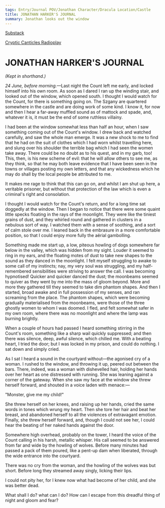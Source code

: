 ```yaml
---
tags: Entry/Journal POV/Jonathan Character/Dracula Location/Castle 
title: JONATHAN HARKER'S JOURNAL
summary: Jonathan looks out the window
---
```


[Substack](https://draculadaily.substack.com/p/dracula-june-24-d2a)

[Cryptic Canticles Radioplay](https://crypticcanticles.com/2022/06/24/dracula-episode-june-24th-3/)

# JONATHAN HARKER'S JOURNAL

_(Kept in shorthand.)_

_24 June, before morning._—Last night the Count left me early, and locked himself into his own room. As soon as I dared I ran up the winding stair, and looked out of the window, which opened south. I thought I would watch for the Count, for there is something going on. The Szgany are quartered somewhere in the castle and are doing work of some kind. I know it, for now and then I hear a far-away muffled sound as of mattock and spade, and, whatever it is, it must be the end of some ruthless villainy.

I had been at the window somewhat less than half an hour, when I saw something coming out of the Count's window. I drew back and watched carefully, and saw the whole man emerge. It was a new shock to me to find that he had on the suit of clothes which I had worn whilst travelling here, and slung over his shoulder the terrible bag which I had seen the women take away. There could be no doubt as to his quest, and in my garb, too! This, then, is his new scheme of evil: that he will allow others to see me, as they think, so that he may both leave evidence that I have been seen in the towns or villages posting my own letters, and that any wickedness which he may do shall by the local people be attributed to me.

It makes me rage to think that this can go on, and whilst I am shut up here, a veritable prisoner, but without that protection of the law which is even a criminal's right and consolation.

I thought I would watch for the Count's return, and for a long time sat doggedly at the window. Then I began to notice that there were some quaint little specks floating in the rays of the moonlight. They were like the tiniest grains of dust, and they whirled round and gathered in clusters in a nebulous sort of way. I watched them with a sense of soothing, and a sort of calm stole over me. I leaned back in the embrasure in a more comfortable position, so that I could enjoy more fully the aërial gambolling.

Something made me start up, a low, piteous howling of dogs somewhere far below in the valley, which was hidden from my sight. Louder it seemed to ring in my ears, and the floating motes of dust to take new shapes to the sound as they danced in the moonlight. I felt myself struggling to awake to some call of my instincts; nay, my very soul was struggling, and my half-remembered sensibilities were striving to answer the call. I was becoming hypnotised! Quicker and quicker danced the dust; the moonbeams seemed to quiver as they went by me into the mass of gloom beyond. More and more they gathered till they seemed to take dim phantom shapes. And then I started, broad awake and in full possession of my senses, and ran screaming from the place. The phantom shapes, which were becoming gradually materialised from the moonbeams, were those of the three ghostly women to whom I was doomed. I fled, and felt somewhat safer in my own room, where there was no moonlight and where the lamp was burning brightly.

When a couple of hours had passed I heard something stirring in the Count's room, something like a sharp wail quickly suppressed; and then there was silence, deep, awful silence, which chilled me. With a beating heart, I tried the door; but I was locked in my prison, and could do nothing. I sat down and simply cried.

As I sat I heard a sound in the courtyard without—the agonised cry of a woman. I rushed to the window, and throwing it up, peered out between the bars. There, indeed, was a woman with dishevelled hair, holding her hands over her heart as one distressed with running. She was leaning against a corner of the gateway. When she saw my face at the window she threw herself forward, and shouted in a voice laden with menace:—

"Monster, give me my child!"

She threw herself on her knees, and raising up her hands, cried the same words in tones which wrung my heart. Then she tore her hair and beat her breast, and abandoned herself to all the violences of extravagant emotion. Finally, she threw herself forward, and, though I could not see her, I could hear the beating of her naked hands against the door.

Somewhere high overhead, probably on the tower, I heard the voice of the Count calling in his harsh, metallic whisper. His call seemed to be answered from far and wide by the howling of wolves. Before many minutes had passed a pack of them poured, like a pent-up dam when liberated, through the wide entrance into the courtyard.

There was no cry from the woman, and the howling of the wolves was but short. Before long they streamed away singly, licking their lips.

I could not pity her, for I knew now what had become of her child, and she was better dead.

What shall I do? what can I do? How can I escape from this dreadful thing of night and gloom and fear?